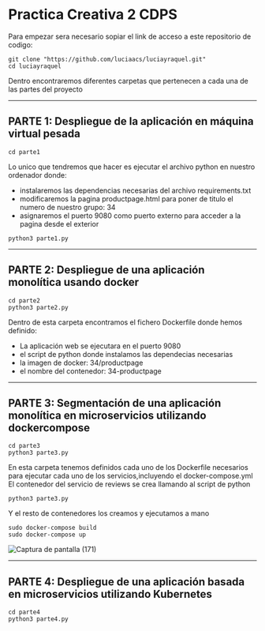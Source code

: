 # Practica Creativa 2 CDPS
Para empezar sera necesario sopiar el link de acceso a este repositorio de codigo:
```
git clone "https://github.com/luciaacs/luciayraquel.git"
cd luciayraquel
```
Dentro encontraremos diferentes carpetas que pertenecen a cada una de las partes del proyecto

-------------------------------------------------------------------------------------------------------------------------------------------------------------------------
PARTE 1: Despliegue de la aplicación en máquina virtual pesada
------------------------------------------------------------------------------------------------------------------------------------------------------------------------- 
```
cd parte1
```

Lo unico que tendremos que hacer es ejecutar el archivo python en nuestro ordenador donde:
- instalaremos las dependencias necesarias del archivo requirements.txt
- modificaremos la pagina productpage.html para poner de titulo el numero de nuestro grupo: 34
- asignaremos el puerto 9080 como puerto externo para acceder a la pagina desde el exterior

```
python3 parte1.py
```

-------------------------------------------------------------------------------------------------------------------------------------------------------------------------
PARTE 2: Despliegue de una aplicación monolítica usando docker
------------------------------------------------------------------------------------------------------------------------------------------------------------------------- 

```
cd parte2
python3 parte2.py
```
Dentro de esta carpeta encontramos el fichero Dockerfile donde hemos definido:
- La aplicación web se ejecutara en el puerto 9080
- el script de python donde instalamos las dependecias necesarias
- la imagen de docker: 34/productpage
- el nombre del contenedor: 34-productpage

-------------------------------------------------------------------------------------------------------------------------------------------------------------------------
PARTE 3: Segmentación de una aplicación monolítica en microservicios utilizando dockercompose
------------------------------------------------------------------------------------------------------------------------------------------------------------------------- 
```
cd parte3
python3 parte3.py
```
En esta carpeta tenemos definidos cada uno de los Dockerfile necesarios para ejecutar cada uno de los servicios,incluyendo el docker-compose.yml
El contenedor del servicio de reviews se crea llamando al script de python

```
python3 parte3.py
```
Y el resto de contenedores los creamos y ejecutamos a mano

```
sudo docker-compose build
sudo docker-compose up
```
![Captura de pantalla (171)](https://user-images.githubusercontent.com/106026951/215477181-f1c24ddf-dd3a-4872-9a7d-e9ddd4ef7243.png)


-------------------------------------------------------------------------------------------------------------------------------------------------------------------------
PARTE 4: Despliegue de una aplicación basada en microservicios utilizando Kubernetes
------------------------------------------------------------------------------------------------------------------------------------------------------------------------- 
```
cd parte4
python3 parte4.py
```






